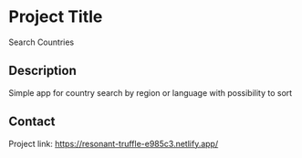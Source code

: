 # Project Title

Search Countries

## Description

Simple app for country search by region or language with possibility to sort 

## Contact

Project link: https://resonant-truffle-e985c3.netlify.app/
